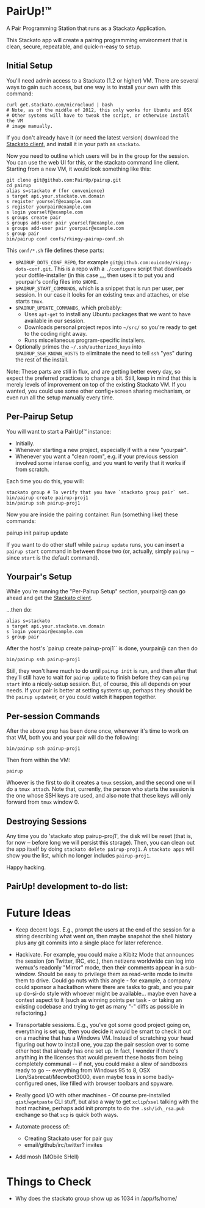PairUp!™
========

A Pair Programming Station that runs as a Stackato Application.

This Stackato app will create a pairing programming environment that is clean,
secure, repeatable, and quick-n-easy to setup.

Initial Setup
-------------

You'll need admin access to a Stackato (1.2 or higher) VM. There are several
ways to gain such access, but one way is to install your own with this
command:

    curl get.stackato.com/microcloud | bash
    # Note, as of the middle of 2012, this only works for Ubuntu and OSX
    # Other systems will have to tweak the script, or otherwise install the VM
    # image manually.

If you don't already have it (or need the latest version) download the
[Stackato client](http://www.activestate.com/stackato/download_client), and
install it in your path as `stackato`.

Now you need to outline which users will be in the group for the session. You
can use the web UI for this, or the stackato command line client. Starting
from a new VM, it would look something like this:

    git clone git@github.com:PairUp/pairup.git
    cd pairup
    alias s=stackato # (for convenience)
    s target api.your.stackato.vm.domain
    s register yourself@example.com
    s register yourpair@example.com
    s login yourself@example.com
    s groups create pair
    s groups add-user pair yourself@example.com
    s groups add-user pair yourpair@example.com
    s group pair
    bin/pairup conf confs/rkingy-pairup-conf.sh

This `conf/*.sh` file defines these parts:
* `$PAIRUP_DOTS_CONF_REPO`, for example
  `git@github.com:ouicode/rkingy-dots-conf.git`. This is a repo with a
  `./configure` script that downloads your dotfile-installer (in this case
  [...](http://github.com/ingydotnet/....git), then uses it to put you and
  yourpair's config files into `$HOME`.
  <!-- Actually, bin/pairup does this based on the env var. rkingy-dots-conf
  is going to end up being a simple conf file, perhaps in a gist. -->
* `$PAIRUP_START_COMMANDS`, which is a snippet that is run per user, per
  session. In our case it looks for an existing `tmux` and attaches, or else
  starts `tmux`.
* `$PAIRUP_UPDATE_COMMANDS`, which probably:
    * Uses `apt-get` to install any Ubuntu packages that we want to have
      available in our session.
    * Downloads personal project repos into `~/src/` so you're ready to get to
      the coding right away.
    * Runs miscellaneous program-specific installers.
* Optionally primes the `~/.ssh/authorized_keys` into
  `$PAIRUP_SSH_KNOWN_HOSTS` to elimitnate the need to tell `ssh` "yes" during
  the rest of the install.

Note: These parts are still in flux, and are getting better every day, so
expect the preferred practices to change a bit. Still, keep in mind that this
is merely levels of improvement on top of the existing Stackato VM. If you
wanted, you could use some other config+screen sharing mechanism, or even run
all the setup manually every time.

Per-Pairup Setup
----------------

You will want to start a PairUp!™ instance:

* Initially.
* Whenever starting a new project, especially if with a new "yourpair".
* Whenever you want a "clean room", e.g. if your previous session involved
  some intense config, and you want to verify that it works if from scratch.

Each time you do this, you will:

    stackato group # To verify that you have `stackato group pair` set.
    bin/pairup create pairup-proj1
    bin/pairup ssh pairup-proj1

<!-- add section about 1.2 forward bug and also 1.2 ssh bug -->

Now you are inside the pairing container. Run (something like) these commands:

   pairup init
   pairup update

If you want to do other stuff while `pairup update` runs, you can insert a
`pairup start` command in between those two (or, actually, simply `pairup` ┈
since `start` is the default command).

Yourpair's Setup
----------------

While you're running the "Per-Pairup Setup" section, yourpair@ can go ahead
and get the [Stackato
client](http://www.activestate.com/stackato/download_client).

…then do:

    alias s=stackato
    s target api.your.stackato.vm.domain
    s login yourpair@example.com
    s group pair

After the host's `pairup create pairup-proj1`` is done, yourpair@ can then do

    bin/pairup ssh pairup-proj1

Still, they won't have much to do until `pairup init` is run, and then after
that they'll still have to wait for `pairup update` to finish before they can
`pairup start` into a nicely-setup session.  But, of course, this all depends
on your needs. If your pair is better at setting systems up, perhaps they
should be the `pairup update`er, or you could watch it happen together.

Per-session Commands
--------------------

After the above prep has been done once, whenever it's time to work on that
VM, both you and your pair will do the following:

    bin/pairup ssh pairup-proj1

Then from within the VM:

    pairup

Whoever is the first to do it creates a `tmux` session, and the second one
will do a `tmux attach`. Note that, currently, the person who starts the
session is the one whose SSH keys are used, and also note that these keys will
only forward from `tmux` window 0.

Destroying Sessions
-------------------

Any time you do 'stackato stop pairup-proj1', the disk will be reset (that is,
for now ┈ before long we will persist this storage). Then, you can clean out
the app itself by doing `stackato delete pairup-proj1`. A `stackato apps` will
show you the list, which no longer includes `pairup-proj1`.


Happy hacking.


PairUp! development to-do list:
-------------------------------

Future Ideas
============

- Keep decent logs. E.g., prompt the users at the end of the session for a
  string describing what went on, then maybe snapshot the shell history plus
  any git commits into a single place for later reference.

- Hackivate. For example, you could make a Kibitz Mode that announces the
  session (on Twitter, IRC, etc.), then netizens worldwide can log into
  wemux's readonly "Mirror" mode, then their comments appear in a sub-window.
  Should be easy to privilege them as read-write mode to invite them to drive.
  Could go nuts with this angle - for example, a company could sponsor a
  hackathon where there are tasks to grab, and you pair up do-si-do style with
  whoever might be available... maybe even have a contest aspect to it (such
  as winning points per task - or taking an existing codebase and trying to
  get as many "-" diffs as possible in refactoring.)

- Transportable sessions. E.g., you've got some good project going on,
  everything is set up, then you decide it would be smart to check it out on a
  machine that has a Windows VM. Instead of scratching your head figuring out
  how to install one, you zap the pair session over to some other host that
  already has one set up. In fact, I wonder if there's anything in the
  licenses that would prevent these hosts from being completely communal -- if
  not, you could make a slew of sandboxes ready to go -- everything from
  Windows 95 to 8, OSX Lion/Sabrecat/Meowbot3000, even maybe toss in some
  badly-configured ones, like filled with browser toolbars and spyware.

- Really good I/O with other machines - Of course pre-installed
  `gist`/`wgetpaste` CLI stuff, but also a way to get `xclip`/`xsel` talking
  with the host machine, perhaps add init prompts to do the `.ssh/id\_rsa.pub`
  exchange so that `scp` is quick both ways.

- Automate process of:
    - Creating Stackato user for pair guy
    - email/github/irc/twitter? invites

- Add mosh (MObile SHell)

Things to Check
===============

- Why does the stackato group show up as 1034 in /app/fs/home/
